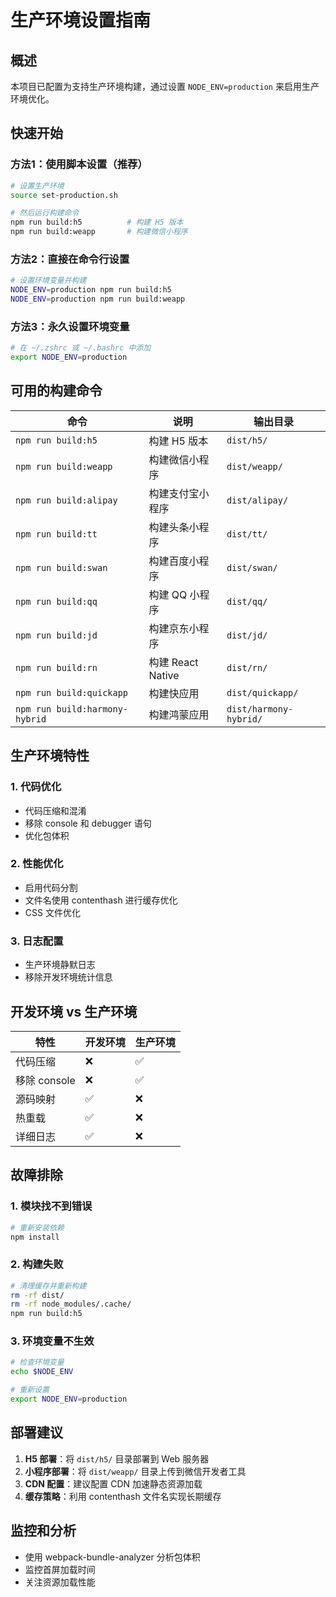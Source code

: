# 生产环境设置指南

## 概述
本项目已配置为支持生产环境构建，通过设置 `NODE_ENV=production` 来启用生产环境优化。

## 快速开始

### 方法1：使用脚本设置（推荐）
```bash
# 设置生产环境
source set-production.sh

# 然后运行构建命令
npm run build:h5          # 构建 H5 版本
npm run build:weapp       # 构建微信小程序
```

### 方法2：直接在命令行设置
```bash
# 设置环境变量并构建
NODE_ENV=production npm run build:h5
NODE_ENV=production npm run build:weapp
```

### 方法3：永久设置环境变量
```bash
# 在 ~/.zshrc 或 ~/.bashrc 中添加
export NODE_ENV=production
```

## 可用的构建命令

| 命令 | 说明 | 输出目录 |
|------|------|----------|
| `npm run build:h5` | 构建 H5 版本 | `dist/h5/` |
| `npm run build:weapp` | 构建微信小程序 | `dist/weapp/` |
| `npm run build:alipay` | 构建支付宝小程序 | `dist/alipay/` |
| `npm run build:tt` | 构建头条小程序 | `dist/tt/` |
| `npm run build:swan` | 构建百度小程序 | `dist/swan/` |
| `npm run build:qq` | 构建 QQ 小程序 | `dist/qq/` |
| `npm run build:jd` | 构建京东小程序 | `dist/jd/` |
| `npm run build:rn` | 构建 React Native | `dist/rn/` |
| `npm run build:quickapp` | 构建快应用 | `dist/quickapp/` |
| `npm run build:harmony-hybrid` | 构建鸿蒙应用 | `dist/harmony-hybrid/` |

## 生产环境特性

### 1. 代码优化
- 代码压缩和混淆
- 移除 console 和 debugger 语句
- 优化包体积

### 2. 性能优化
- 启用代码分割
- 文件名使用 contenthash 进行缓存优化
- CSS 文件优化

### 3. 日志配置
- 生产环境静默日志
- 移除开发环境统计信息

## 开发环境 vs 生产环境

| 特性 | 开发环境 | 生产环境 |
|------|----------|----------|
| 代码压缩 | ❌ | ✅ |
| 移除 console | ❌ | ✅ |
| 源码映射 | ✅ | ❌ |
| 热重载 | ✅ | ❌ |
| 详细日志 | ✅ | ❌ |

## 故障排除

### 1. 模块找不到错误
```bash
# 重新安装依赖
npm install
```

### 2. 构建失败
```bash
# 清理缓存并重新构建
rm -rf dist/
rm -rf node_modules/.cache/
npm run build:h5
```

### 3. 环境变量不生效
```bash
# 检查环境变量
echo $NODE_ENV

# 重新设置
export NODE_ENV=production
```

## 部署建议

1. **H5 部署**：将 `dist/h5/` 目录部署到 Web 服务器
2. **小程序部署**：将 `dist/weapp/` 目录上传到微信开发者工具
3. **CDN 配置**：建议配置 CDN 加速静态资源加载
4. **缓存策略**：利用 contenthash 文件名实现长期缓存

## 监控和分析

- 使用 webpack-bundle-analyzer 分析包体积
- 监控首屏加载时间
- 关注资源加载性能 